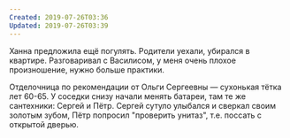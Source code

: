 ```yaml
---
Created: 2019-07-26T03:36
Updated: 2019-07-26T03:39
---
```

Ханна предложила ещё погулять. Родители уехали, убирался в квартире. Разговаривал с Василисом, у меня очень плохое произношение, нужно больше практики.

Отделочница по рекомендации от Ольги Сергеевны — сухонькая тётка лет 60-65. У соседки снизу начали менять батареи, там те же сантехники: Сергей и Пётр. Сергей сутуло улыбался и сверкал своим золотым зубом, Пётр попросил "проверить унитаз", т.е. поссать с открытой дверью.